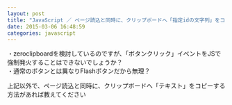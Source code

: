 ```yaml
---
layout: post
title: "JavaScript ／ ページ読込と同時に、クリップボードへ「指定idの文字列」をコピーしたい"
date: 2015-03-06 16:48:59
categories: javascript
---
```

<p>・zeroclipboardを検討しているのですが、「ボタンクリック」イベントをJSで強制発火することはできないでしょうか？<br>
・通常のボタンとは異なりFlashボタンだから無理？</p>

<p>上記以外で、ページ読込と同時に、クリップボードへ「テキスト」をコピーする方法があれば教えてください</p>
